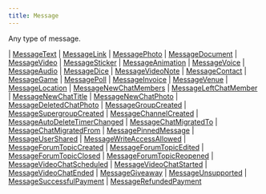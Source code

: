 ```yaml
---
title: Message
---
```


Any type of message.

<div class="font-mono whitespace-pre"><span class="opacity-50">| </span><a href="/types/messagetext"  >MessageText</a><span class="opacity-50">
| </span><a href="/types/messagelink"  >MessageLink</a><span class="opacity-50">
| </span><a href="/types/messagephoto"  >MessagePhoto</a><span class="opacity-50">
| </span><a href="/types/messagedocument"  >MessageDocument</a><span class="opacity-50">
| </span><a href="/types/messagevideo"  >MessageVideo</a><span class="opacity-50">
| </span><a href="/types/messagesticker"  >MessageSticker</a><span class="opacity-50">
| </span><a href="/types/messageanimation"  >MessageAnimation</a><span class="opacity-50">
| </span><a href="/types/messagevoice"  >MessageVoice</a><span class="opacity-50">
| </span><a href="/types/messageaudio"  >MessageAudio</a><span class="opacity-50">
| </span><a href="/types/messagedice"  >MessageDice</a><span class="opacity-50">
| </span><a href="/types/messagevideonote"  >MessageVideoNote</a><span class="opacity-50">
| </span><a href="/types/messagecontact"  >MessageContact</a><span class="opacity-50">
| </span><a href="/types/messagegame"  >MessageGame</a><span class="opacity-50">
| </span><a href="/types/messagepoll"  >MessagePoll</a><span class="opacity-50">
| </span><a href="/types/messageinvoice"  >MessageInvoice</a><span class="opacity-50">
| </span><a href="/types/messagevenue"  >MessageVenue</a><span class="opacity-50">
| </span><a href="/types/messagelocation"  >MessageLocation</a><span class="opacity-50">
| </span><a href="/types/messagenewchatmembers"  >MessageNewChatMembers</a><span class="opacity-50">
| </span><a href="/types/messageleftchatmember"  >MessageLeftChatMember</a><span class="opacity-50">
| </span><a href="/types/messagenewchattitle"  >MessageNewChatTitle</a><span class="opacity-50">
| </span><a href="/types/messagenewchatphoto"  >MessageNewChatPhoto</a><span class="opacity-50">
| </span><a href="/types/messagedeletedchatphoto"  >MessageDeletedChatPhoto</a><span class="opacity-50">
| </span><a href="/types/messagegroupcreated"  >MessageGroupCreated</a><span class="opacity-50">
| </span><a href="/types/messagesupergroupcreated"  >MessageSupergroupCreated</a><span class="opacity-50">
| </span><a href="/types/messagechannelcreated"  >MessageChannelCreated</a><span class="opacity-50">
| </span><a href="/types/messageautodeletetimerchanged"  >MessageAutoDeleteTimerChanged</a><span class="opacity-50">
| </span><a href="/types/messagechatmigratedto"  >MessageChatMigratedTo</a><span class="opacity-50">
| </span><a href="/types/messagechatmigratedfrom"  >MessageChatMigratedFrom</a><span class="opacity-50">
| </span><a href="/types/messagepinnedmessage"  >MessagePinnedMessage</a><span class="opacity-50">
| </span><a href="/types/messageusershared"  >MessageUserShared</a><span class="opacity-50">
| </span><a href="/types/messagewriteaccessallowed"  >MessageWriteAccessAllowed</a><span class="opacity-50">
| </span><a href="/types/messageforumtopiccreated"  >MessageForumTopicCreated</a><span class="opacity-50">
| </span><a href="/types/messageforumtopicedited"  >MessageForumTopicEdited</a><span class="opacity-50">
| </span><a href="/types/messageforumtopicclosed"  >MessageForumTopicClosed</a><span class="opacity-50">
| </span><a href="/types/messageforumtopicreopened"  >MessageForumTopicReopened</a><span class="opacity-50">
| </span><a href="/types/messagevideochatscheduled"  >MessageVideoChatScheduled</a><span class="opacity-50">
| </span><a href="/types/messagevideochatstarted"  >MessageVideoChatStarted</a><span class="opacity-50">
| </span><a href="/types/messagevideochatended"  >MessageVideoChatEnded</a><span class="opacity-50">
| </span><a href="/types/messagegiveaway"  >MessageGiveaway</a><span class="opacity-50">
| </span><a href="/types/messageunsupported"  >MessageUnsupported</a><span class="opacity-50">
| </span><a href="/types/messagesuccessfulpayment"  >MessageSuccessfulPayment</a><span class="opacity-50">
| </span><a href="/types/messagerefundedpayment"  >MessageRefundedPayment</a></div>

